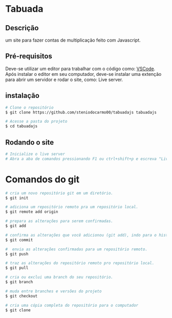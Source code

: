 # Tabuada

## Descrição
<p>um site para fazer contas de multiplicação feito com Javascript.</p>

## Pré-requisitos
Deve-se utilizar um editor para trabalhar com o código como: [VSCode](https://code.visualstudio.com/). 
Após instalar o editor em seu computador, deve-se instalar uma extenção para abrir um servidor e rodar o site, como: Live server.

## instalação
```bash
# Clone o repositório
$ git clone https://github.com/steniodocarmo00/tabuadajs tabuadajs

# Acesse a pasta do projeto
$ cd tabuadajs
```

## Rodando o site
```bash
# Inicialize o live server  
# Abra a aba de comandos pressionando F1 ou ctrl+shift+p e escreva "Live Server: Open With Live Server" para iniciar um servidor, ou digite "Live Server: Stop Live Server" para parar o servidor.
```
# Comandos do git
```bash
# cria um novo repositório git em um diretório.
$ git init

# adiciona um repositório remoto pra um repositório local.
$ git remote add origin

# prepara as alterações para serem confirmadas.
$ git add

# confirma as alterações que você adicionou (git add), indo para o histórico de commits no repositório.
$ git commit

#  envia as alterações confirmadas para um repositório remoto.
$ git push

# traz as alterações do repositório remoto pro repositório local. 
$ git pull

# cria ou exclui uma branch do seu repositório.
$ git branch

# muda entre branches e versões do projeto
$ git checkout

# cria uma cópia completa do repositório para o computador
$ git clone